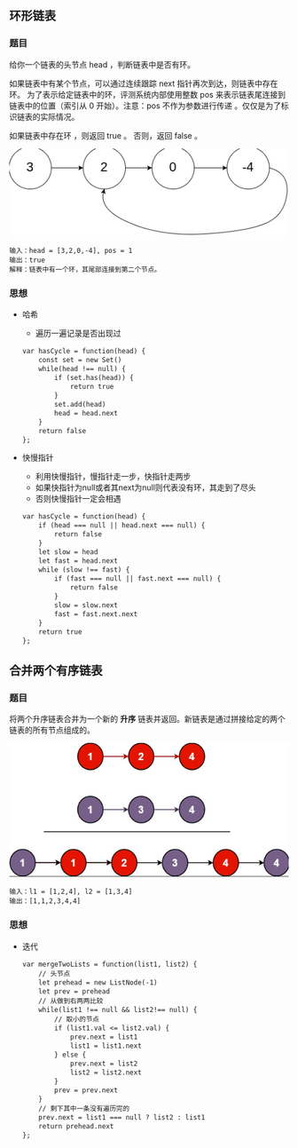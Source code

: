 ## 环形链表

### 题目

给你一个链表的头节点 head ，判断链表中是否有环。

如果链表中有某个节点，可以通过连续跟踪 next 指针再次到达，则链表中存在环。 为了表示给定链表中的环，评测系统内部使用整数 pos 来表示链表尾连接到链表中的位置（索引从 0 开始）。注意：pos 不作为参数进行传递 。仅仅是为了标识链表的实际情况。

如果链表中存在环 ，则返回 true 。 否则，返回 false 。

![image-20230918110141189](linkedList.assets/image-20230918110141189.png)

```
输入：head = [3,2,0,-4], pos = 1
输出：true
解释：链表中有一个环，其尾部连接到第二个节点。
```

### 思想

- 哈希

  - 遍历一遍记录是否出现过

  ```
  var hasCycle = function(head) {
      const set = new Set()
      while(head !== null) {
          if (set.has(head)) {
              return true
          }
          set.add(head)
          head = head.next
      }
      return false
  };
  ```

- 快慢指针

  - 利用快慢指针，慢指针走一步，快指针走两步
  - 如果快指针为null或者其next为null则代表没有环，其走到了尽头
  - 否则快慢指针一定会相遇

  ```
  var hasCycle = function(head) {
      if (head === null || head.next === null) {
          return false 
      }
      let slow = head
      let fast = head.next
      while (slow !== fast) {
          if (fast === null || fast.next === null) {
              return false
          }
          slow = slow.next
          fast = fast.next.next
      }
      return true
  };
  ```

## 合并两个有序链表

### 题目

将两个升序链表合并为一个新的 **升序** 链表并返回。新链表是通过拼接给定的两个链表的所有节点组成的。 

![image-20230918143305143](linkedList.assets/image-20230918143305143.png)

```
输入：l1 = [1,2,4], l2 = [1,3,4]
输出：[1,1,2,3,4,4]
```

### 思想

- 迭代

  ```
  var mergeTwoLists = function(list1, list2) {
      // 头节点
      let prehead = new ListNode(-1)
      let prev = prehead
      // 从做到右两两比较
      while(list1 !== null && list2!== null) {
          // 取小的节点
          if (list1.val <= list2.val) {
              prev.next = list1
              list1 = list1.next
          } else {
              prev.next = list2
              list2 = list2.next
          }
          prev = prev.next
      }
      // 剩下其中一条没有遍历完的
      prev.next = list1 === null ? list2 : list1
      return prehead.next
  };
  ```

  
